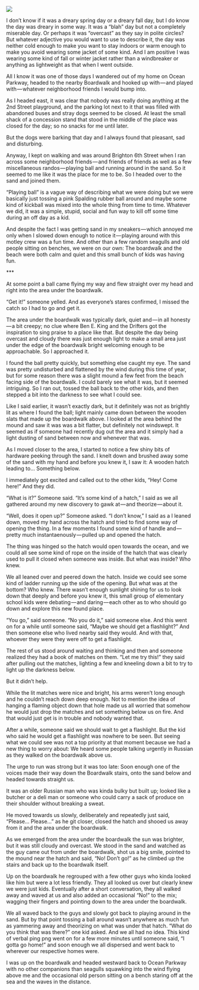 <!-----
title: Playing on the Beach and Finding a Weird Hatch Under the Boardwalk
description: About the Time I Was Playing With Some Friends in the Sand Around Brighton 6th Street and I Stumbled Upon A Hatch Buried Under the Sand
date: '2018-05-28T17:28:31.118Z'
slug: 5c6e4178eeda
----->

![](/Users/jack/Downloads/medium-export-c5e2d7bfba58be09848301f216239b1a2b92c723a5147c30ac4f31d8e9470b9a/posts/md_1668465868371/img/1__ZhrCgVeKPcMqAo1VIUOvuQ.jpeg)

I don’t know if it was a dreary spring day or a dreary fall day, but I do know the day was dreary in some way. It was a “blah” day but not a completely miserable day. Or perhaps it was “overcast” as they say in polite circles? But whatever adjective you would want to use to describe it, the day was neither cold enough to make you want to stay indoors or warm enough to make you avoid wearing some jacket of some kind. And I am positive I was wearing some kind of fall or winter jacket rather than a windbreaker or anything as lightweight as that when I went outside.

All I know it was one of those days I wandered out of my home on Ocean Parkway, headed to the nearby Boardwalk and hooked up with — and played with — whatever neighborhood friends I would bump into.

As I headed east, it was clear that nobody was really doing anything at the 2nd Street playground, and the parking lot next to it that was filled with abandoned buses and stray dogs seemed to be closed. At least the small shack of a concession stand that stood in the middle of the place was closed for the day; so no snacks for me until later.

But the dogs were barking that day and I always found that pleasant, sad and disturbing.

Anyway, I kept on walking and was around Brighton 6th Street when I ran across some neighborhood friends — and friends of friends as well as a few miscellaneous randos — playing ball and running around in the sand. So it seemed to me like it was the place for me to be. So I headed over to the sand and joined them.

“Playing ball” is a vague way of describing what we were doing but we were basically just tossing a pink Spalding rubber ball around and maybe some kind of kickball was mixed into the whole thing from time to time. Whatever we did, it was a simple, stupid, social and fun way to kill off some time during an off day as a kid.

And despite the fact I was getting sand in my sneakers — which annoyed me only when I slowed down enough to notice it — playing around with this motley crew was a fun time. And other than a few random seagulls and old people sitting on benches, we were on our own: The boardwalk and the beach were both calm and quiet and this small bunch of kids was having fun.

\*\*\*

At some point a ball came flying my way and flew straight over my head and right into the area under the boardwalk.

“Get it!” someone yelled. And as everyone’s stares confirmed, I missed the catch so I had to go and get it.

The area under the boardwalk was typically dark, quiet and — in all honesty — a bit creepy; no clue where Ben E. King and the Drifters got the inspiration to sing praise to a place like that. But despite the day being overcast and cloudy there was just enough light to make a small area just under the edge of the boardwalk bright welcoming enough to be approachable. So I approached it.

I found the ball pretty quickly, but something else caught my eye. The sand was pretty undisturbed and flattened by the wind during this time of year, but for some reason there was a slight mound a few feet from the beach facing side of the boardwalk. I could barely see what it was, but it seemed intriguing. So I ran out, tossed the ball back to the other kids, and then stepped a bit into the darkness to see what I could see.

Like I said earlier, it wasn’t exactly dark, but it definitely was not as brightly lit as where I found the ball; light mainly came down between the wooden slats that made up the boardwalk above. I looked at the area behind the mound and saw it was was a bit flatter, but definitely not windswept. It seemed as if someone had recently dug out the area and it simply had a light dusting of sand between now and whenever that was.

As I moved closer to the area, I started to notice a few shiny bits of hardware peeking through the sand. I knelt down and brushed away some of the sand with my hand and before you knew it, I saw it: A wooden hatch leading to… Something below.

I immediately got excited and called out to the other kids, “Hey! Come here!” And they did.

“What is it?” Someone said. “It’s some kind of a hatch,” I said as we all gathered around my new discovery to gawk at — and theorize — about it.

“Well, does it open up?” Someone asked. “I don’t know,” I said as a I leaned down, moved my hand across the hatch and tried to find some way of opening the thing. In a few moments I found some kind of handle and — pretty much instantaenously — pulled up and opened the hatch.

The thing was hinged so the hatch would open towards the ocean, and we could all see some kind of rope on the inside of the hatch that was clearly used to pull it closed when someone was inside. But what was inside? Who knew.

We all leaned over and peered down the hatch. Inside we could see some kind of ladder running up the side of the opening. But what was at the bottom? Who knew. There wasn’t enough sunlight shining for us to look down that deeply and before you knew it, this small group of elementary school kids were debating — and daring — each other as to who should go down and explore this new found place.

“You go,” said someone. “No you do it,” said someone else. And this went on for a while until someone said, “Maybe we should get a flashlight?” And then someone else who lived nearby said they would. And with that, whoever they were they were off to get a flashlight.

The rest of us stood around waiting and thinking and then and someone realized they had a book of matches on them. “Let me try this!” they said after pulling out the matches, lighting a few and kneeling down a bit to try to light up the darkness below.

But it didn’t help.

While the lit matches were nice and bright, his arms weren’t long enough and he couldn’t reach down deep enough. Not to mention the idea of hanging a flaming object down that hole made us all worried that somehow he would just drop the matches and set something below us on fire. And that would just get is in trouble and nobody wanted that.

After a while, someone said we should wait to get a flashlight. But the kid who said he would get a flashlight was nowhere to be seen. But seeing what we could see was not a top priority at that moment because we had a new thing to worry about: We heard some people talking urgently in Russian as they walked on the boardwalk above us.

The urge to run was strong but it was too late: Soon enough one of the voices made their way down the Boardwalk stairs, onto the sand below and headed towards straight us.

It was an older Russian man who was kinda bulky but built up; looked like a butcher or a deli man or someone who could carry a sack of produce on their shoulder without breaking a sweat.

He moved towards us slowly, deliberately and repeatedly just said, “Please… Please…” as he git closer, closed the hatch and shooed us away from it and the area under the boardwalk.

As we emerged from the area under the boardwalk the sun was brighter, but it was still cloudy and overcast. We stood in the sand and watched as the guy came out from under the boardwalk, shot us a big smile, pointed to the mound near the hatch and said, “No! Don’t go!” as he climbed up the stairs and back up to the boardwalk itself.

Up on the boardwalk he regrouped with a few other guys who kinda looked like him but were a lot less friendly. They all looked us over but clearly knew we were just kids. Eventually after a short conversation, they all walked away and waved at us and also added an occasional “No!” to the mix; wagging their fingers and pointing down to the area under the boardwalk.

We all waved back to the guys and slowly got back to playing around in the sand. But by that point tossing a ball around wasn’t anywhere as much fun as yammering away and theorizing on what was under that hatch. “What do you think that was there?” one kid asked. And we all had no idea. This kind of verbal ping png went on for a few more minutes until someone said, “I gotta go home!” and soon enough we all dispersed and went back to wherever our respective homes were.

I was up on the boardwalk and headed westward back to Ocean Parkway with no other companions than seagulls squawking into the wind flying above me and the occasional old person sitting on a bench staring off at the sea and the waves in the distance.